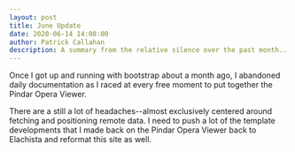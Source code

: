 ```yaml
---
layout: post
title: June Update
date: 2020-06-14 14:00:00
author: Patrick Callahan
description: A summary from the relative silence over the past month...
---
```

Once I got up and running with bootstrap about a month ago, I abandoned daily documentation as I raced at every free moment to put together the Pindar Opera Viewer.

There are a still a lot of headaches--almost exclusively centered around fetching and positioning remote data. I need to push a lot of the template developments that I made back on the Pindar Opera Viewer back to Elachista and reformat this site as well.
